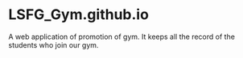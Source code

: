# LSFG_Gym.github.io
A web application of promotion of gym. It keeps all the record of the students who join our gym.
